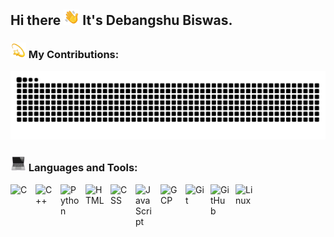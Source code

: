 ## Hi there <img src="https://github.com/deba-biswas/deba-biswas/blob/main/.github/Emojis/Waving%20Hand.webp" alt="Waving Hand" width="25" height="25" /> It's Debangshu Biswas.

### <img src="https://github.com/deba-biswas/deba-biswas/blob/main/.github/Emojis/Dizzy.webp" alt="Dizzy" width="25" height="25" /> My Contributions:

<div align="center">
  
![Snake animation SVG](https://github.com/deba-biswas/deba-biswas/blob/output/github-contribution-grid-snake.svg)

</div>

### <img src="https://github.com/deba-biswas/deba-biswas/blob/main/.github/Emojis/Laptop.webp" alt="Laptop" width="25" height="25" /> Languages and Tools:

<div>
<img align="left" alt="C" width="30px" style="padding-right:10px;" src="https://cdn.jsdelivr.net/gh/devicons/devicon@latest/icons/c/c-original.svg" />
<img align="left" alt="C++" width="30px" style="padding-right:10px;" src="https://cdn.jsdelivr.net/gh/devicons/devicon@latest/icons/cplusplus/cplusplus-original.svg" />
<img align="left" alt="Python" width="30px" style="padding-right:10px;" src="https://cdn.jsdelivr.net/gh/devicons/devicon@latest/icons/python/python-original.svg"/>
<img align="left" alt="HTML" width="30px" style="padding-right:10px;" src="https://cdn.jsdelivr.net/gh/devicons/devicon@latest/icons/html5/html5-original.svg" />
<img align="left" alt="CSS" width="30px" style="padding-right:10px;" src="https://cdn.jsdelivr.net/gh/devicons/devicon@latest/icons/css3/css3-original.svg" />
<img align="left" alt="JavaScript" width="30px" style="padding-right:10px;" src="https://cdn.jsdelivr.net/gh/devicons/devicon@latest/icons/javascript/javascript-original.svg" />
<img align="left" alt="GCP" width="30px" style="padding-right:10px;" src="https://cdn.jsdelivr.net/gh/devicons/devicon@latest/icons/googlecloud/googlecloud-original.svg" />
<img align="left" alt="Git" width="30px" style="padding-right:10px;" src="https://cdn.jsdelivr.net/gh/devicons/devicon@latest/icons/git/git-original.svg" />
<img align="left" alt="GitHub" width="30px" style="padding-right:10px;" src="https://cdn.jsdelivr.net/gh/devicons/devicon@latest/icons/github/github-original.svg" />
<img align="left" alt="Linux" width="30px" style="padding-right:10px;" src="https://cdn.jsdelivr.net/gh/devicons/devicon@latest/icons/linux/linux-original.svg" />
</div>
<br />

